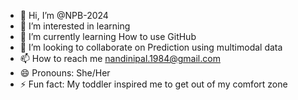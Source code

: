 - 👋 Hi, I’m @NPB-2024
- 👀 I’m interested in learning
- 🌱 I’m currently learning How to use GitHub
- 💞️ I’m looking to collaborate on Prediction using multimodal data
- 📫 How to reach me nandinipal.1984@gmail.com
- 😄 Pronouns: She/Her
- ⚡ Fun fact: My toddler inspired me to get out of my comfort zone

<!---
NPB-2024/NPB-2024 is a ✨ special ✨ repository because its `README.md` (this file) appears on your GitHub profile.
You can click the Preview link to take a look at your changes.
--->
